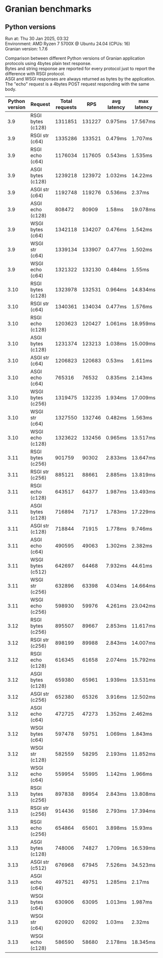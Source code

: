 # Granian benchmarks



## Python versions

Run at: Thu 30 Jan 2025, 03:32    
Environment: AMD Ryzen 7 5700X @ Ubuntu 24.04 (CPUs: 16)    
Granian version: 1.7.6    

Comparison between different Python versions of Granian application protocols using 4bytes plain text response.    
Bytes and string response are reported for every protocol just to report the difference with RSGI protocol.    
ASGI and WSGI responses are always returned as bytes by the application.    
The "echo" request is a 4bytes POST request responding with the same body.

| Python version | Request | Total requests | RPS | avg latency | max latency |
| --- | --- | --- | --- | --- | --- |
| 3.9 | RSGI bytes (c128) | 1311851 | 131227 | 0.975ms | 17.567ms |
| 3.9 | RSGI str (c64) | 1335286 | 133521 | 0.479ms | 1.707ms |
| 3.9 | RSGI echo (c64) | 1176034 | 117605 | 0.543ms | 1.535ms |
| 3.9 | ASGI bytes (c128) | 1239218 | 123972 | 1.032ms | 14.22ms |
| 3.9 | ASGI str (c64) | 1192748 | 119276 | 0.536ms | 2.37ms |
| 3.9 | ASGI echo (c128) | 808472 | 80909 | 1.58ms | 19.078ms |
| 3.9 | WSGI bytes (c64) | 1342118 | 134207 | 0.476ms | 1.542ms |
| 3.9 | WSGI str (c64) | 1339134 | 133907 | 0.477ms | 1.502ms |
| 3.9 | WSGI echo (c64) | 1321322 | 132130 | 0.484ms | 1.55ms |
| 3.10 | RSGI bytes (c128) | 1323978 | 132531 | 0.964ms | 14.834ms |
| 3.10 | RSGI str (c64) | 1340361 | 134034 | 0.477ms | 1.576ms |
| 3.10 | RSGI echo (c128) | 1203623 | 120427 | 1.061ms | 18.959ms |
| 3.10 | ASGI bytes (c128) | 1231374 | 123213 | 1.038ms | 15.009ms |
| 3.10 | ASGI str (c64) | 1206823 | 120683 | 0.53ms | 1.611ms |
| 3.10 | ASGI echo (c64) | 765316 | 76532 | 0.835ms | 2.143ms |
| 3.10 | WSGI bytes (c256) | 1319475 | 132235 | 1.934ms | 17.009ms |
| 3.10 | WSGI str (c64) | 1327550 | 132746 | 0.482ms | 1.563ms |
| 3.10 | WSGI echo (c128) | 1323622 | 132456 | 0.965ms | 13.517ms |
| 3.11 | RSGI bytes (c256) | 901759 | 90302 | 2.833ms | 13.647ms |
| 3.11 | RSGI str (c256) | 885121 | 88661 | 2.885ms | 13.819ms |
| 3.11 | RSGI echo (c128) | 643517 | 64377 | 1.987ms | 13.493ms |
| 3.11 | ASGI bytes (c128) | 716894 | 71717 | 1.783ms | 17.229ms |
| 3.11 | ASGI str (c128) | 718844 | 71915 | 1.778ms | 9.746ms |
| 3.11 | ASGI echo (c64) | 490595 | 49063 | 1.302ms | 2.382ms |
| 3.11 | WSGI bytes (c512) | 642697 | 64468 | 7.932ms | 44.61ms |
| 3.11 | WSGI str (c256) | 632896 | 63398 | 4.034ms | 14.664ms |
| 3.11 | WSGI echo (c256) | 598930 | 59976 | 4.261ms | 23.042ms |
| 3.12 | RSGI bytes (c256) | 895507 | 89667 | 2.853ms | 11.617ms |
| 3.12 | RSGI str (c256) | 898199 | 89988 | 2.843ms | 14.007ms |
| 3.12 | RSGI echo (c128) | 616345 | 61658 | 2.074ms | 15.792ms |
| 3.12 | ASGI bytes (c128) | 659380 | 65961 | 1.939ms | 13.531ms |
| 3.12 | ASGI str (c256) | 652380 | 65326 | 3.916ms | 12.502ms |
| 3.12 | ASGI echo (c64) | 472725 | 47273 | 1.352ms | 2.462ms |
| 3.12 | WSGI bytes (c64) | 597478 | 59751 | 1.069ms | 1.843ms |
| 3.12 | WSGI str (c128) | 582559 | 58295 | 2.193ms | 11.852ms |
| 3.12 | WSGI echo (c64) | 559954 | 55995 | 1.142ms | 1.966ms |
| 3.13 | RSGI bytes (c256) | 897838 | 89954 | 2.843ms | 13.808ms |
| 3.13 | RSGI str (c256) | 914436 | 91586 | 2.793ms | 17.394ms |
| 3.13 | RSGI echo (c256) | 654864 | 65601 | 3.898ms | 15.93ms |
| 3.13 | ASGI bytes (c128) | 748006 | 74827 | 1.709ms | 16.539ms |
| 3.13 | ASGI str (c512) | 676968 | 67945 | 7.526ms | 34.523ms |
| 3.13 | ASGI echo (c64) | 497521 | 49751 | 1.285ms | 2.17ms |
| 3.13 | WSGI bytes (c64) | 630906 | 63095 | 1.013ms | 1.987ms |
| 3.13 | WSGI str (c64) | 620920 | 62092 | 1.03ms | 2.32ms |
| 3.13 | WSGI echo (c128) | 586590 | 58680 | 2.178ms | 18.345ms |
